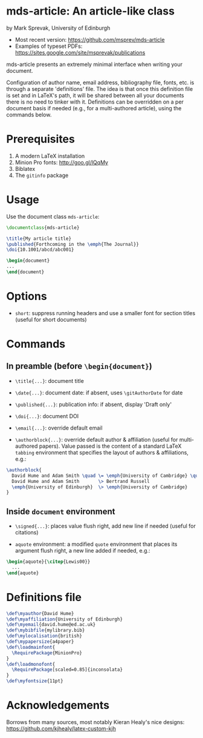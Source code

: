 # mds-article: An article-like class  

by Mark Sprevak, University of Edinburgh  

* Most recent version: <https://github.com/msprev/mds-article>
* Examples of typeset PDFs: <https://sites.google.com/site/msprevak/publications>  

mds-article presents an extremely minimal interface when writing your document.

Configuration of author name, email address, bibliography file, fonts, etc. is through a separate 'definitions' file. The idea is that once this definition file is set and in LaTeX's path, it will be shared between all your documents there is no need to tinker with it. Definitions can be overridden on a per document basis if needed (e.g., for a multi-authored article), using the commands below.

# Prerequisites

1. A modern LaTeX installation
2. Minion Pro fonts: <http://goo.gl/lQqMy>
3. Biblatex
4. The `gitinfo` package

# Usage

Use the document class `mds-article`:

```latex
\documentclass{mds-article}

\title{My article title}
\published{Forthcoming in the \emph{The Journal}}
\doi{10.1001/abcd/abc001}

\begin{document}
...
\end{document}
```

# Options

* `short`: suppress running headers and use a smaller font for section titles (useful for short documents)

# Commands

## In preamble (before `\begin{document}`)

* `\title{...}`: document title

* `\date{...}`: document date: if absent, uses `\gitAuthorDate` for date

* `\published{...}`: publication info: if absent, display 'Draft only'

* `\doi{...}`: document DOI

* `\email{...}`: override default email

* `\authorblock{...}`: override default author & affiliation (useful for multi-authored papers). Value passed is the content of a standard LaTeX `tabbing` environment that specifies the layout of authors & affiliations, e.g.:

```latex
\authorblock{
  David Hume and Adam Smith \quad \= \emph{University of Cambridge} \quad \= \kill
  David Hume and Adam Smith       \> Bertrand Russell                     \> John Locke \\ 
  \emph{University of Edinburgh}  \> \emph{University of Cambridge}       \> \emph{University of Oxford}
}
```


## Inside `document` environment

* `\signed{...}`: places value flush right, add new line if needed (useful for citations)

* `aquote` environment: a modified `quote` environment that places its argument flush right, a new line added if needed, e.g.:  

```latex
\begin{aquote}{\citep{Lewis00}} 
  ... 
\end{aquote}
```

# Definitions file

```latex
\def\myauthor{David Hume}
\def\myaffiliation{University of Edinburgh}
\def\myemail{david.hume@ed.ac.uk}
\def\mybibfile{mylibrary.bib}
\def\mylocalisation{british}
\def\mypapersize{a4paper}
\def\loadmainfont{ 
  \RequirePackage{MinionPro}
}
\def\loadmonofont{
  \RequirePackage[scaled=0.85]{inconsolata}
}
\def\myfontsize{11pt}
```

# Acknowledgements

Borrows from many sources, most notably Kieran Healy's nice designs:
<https://github.com/kjhealy/latex-custom-kjh>
